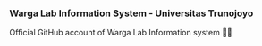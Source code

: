 ### Warga Lab Information System - Universitas Trunojoyo

Official GitHub account of Warga Lab Information system 🙌✨
